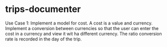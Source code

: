 # trips-documenter

Use Case 1: Implement a model for cost. A cost is a value and currency. Implement a conversion between currencies so that the user can enter the cost in a currency and view it wit ha different currency. The ratio conversion rate is recorded in the day of the trip.
